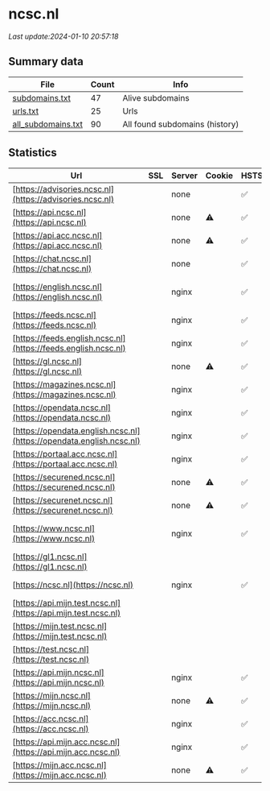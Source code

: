 # ncsc.nl
*Last update:2024-01-10 20:57:18*
## Summary data
| File       | Count | Info |
|------------|-------|------|
|[subdomains.txt](/data/ncsc/subdomains.txt)|47|Alive subdomains|
|[urls.txt](/data/ncsc/urls.txt)|25|Urls|
|[all_subdomains.txt](/data/ncsc/all_subdomains.txt)|90|All found subdomains (history)|
## Statistics
| Url | SSL | Server | Cookie | HSTS | CSP | XFO | XXP | RP | Tech |
|------------|-------|------|------|------|------|------|------|------|------|
|[https://advisories.ncsc.nl](https://advisories.ncsc.nl)| |none| |:white_check_mark: | |:white_check_mark: | |:white_check_mark: |HSTS|
|[https://api.ncsc.nl](https://api.ncsc.nl)| |none|:warning: |:white_check_mark: | | | |:white_check_mark: |HSTS|
|[https://api.acc.ncsc.nl](https://api.acc.ncsc.nl)| |none|:warning: |:white_check_mark: | | | |:white_check_mark: |HSTS|
|[https://chat.ncsc.nl](https://chat.ncsc.nl)| |none| |:white_check_mark: |:white_check_mark: | |:white_check_mark: |HSTS|
|[https://english.ncsc.nl](https://english.ncsc.nl)| |nginx| |:white_check_mark: |:warning: |:white_check_mark: |:white_check_mark: |:white_check_mark: |Bloomreach HSTS Ngin...|
|[https://feeds.ncsc.nl](https://feeds.ncsc.nl)| |nginx| |:white_check_mark: | |:white_check_mark: |:white_check_mark: |:white_check_mark: |HSTS Nginx|
|[https://feeds.english.ncsc.nl](https://feeds.english.ncsc.nl)| |nginx| |:white_check_mark: | |:white_check_mark: |:white_check_mark: |:white_check_mark: |HSTS Nginx|
|[https://gl.ncsc.nl](https://gl.ncsc.nl)| |none|:warning: |:white_check_mark: |:white_check_mark: |:white_check_mark: |:white_check_mark: |HSTS|
|[https://magazines.ncsc.nl](https://magazines.ncsc.nl)| |nginx| |:white_check_mark: |:warning: |:white_check_mark: |:white_check_mark: |:white_check_mark: |HSTS Nginx|
|[https://opendata.ncsc.nl](https://opendata.ncsc.nl)| |nginx| |:white_check_mark: | |:white_check_mark: |:white_check_mark: |:white_check_mark: |HSTS Nginx|
|[https://opendata.english.ncsc.nl](https://opendata.english.ncsc.nl)| |nginx| |:white_check_mark: | |:white_check_mark: |:white_check_mark: |:white_check_mark: |HSTS Nginx|
|[https://portaal.acc.ncsc.nl](https://portaal.acc.ncsc.nl)| |nginx| |:white_check_mark: |:warning: |:white_check_mark: |:white_check_mark: |:white_check_mark: |HSTS|
|[https://securened.ncsc.nl](https://securened.ncsc.nl)| |none|:warning: |:white_check_mark: |:warning: |:white_check_mark: | |:white_check_mark: |HSTS|
|[https://securenet.ncsc.nl](https://securenet.ncsc.nl)| |none|:warning: |:white_check_mark: |:warning: |:white_check_mark: | |:white_check_mark: |HSTS|
|[https://www.ncsc.nl](https://www.ncsc.nl)| |nginx| |:white_check_mark: |:warning: |:white_check_mark: |:white_check_mark: |:white_check_mark: |Bloomreach HSTS Ngin...|
|[https://gl1.ncsc.nl](https://gl1.ncsc.nl)| | | | | | | |:white_check_mark: |HSTS|
|[https://ncsc.nl](https://ncsc.nl)| |nginx| |:white_check_mark: |:warning: |:white_check_mark: |:white_check_mark: |:white_check_mark: |HSTS Nginx|
|[https://api.mijn.test.ncsc.nl](https://api.mijn.test.ncsc.nl)| | | | | | | |:white_check_mark: |HSTS|
|[https://mijn.test.ncsc.nl](https://mijn.test.ncsc.nl)| | | | | | | |:white_check_mark: |HSTS|
|[https://test.ncsc.nl](https://test.ncsc.nl)| | | | | | | |:white_check_mark: |HSTS|
|[https://api.mijn.ncsc.nl](https://api.mijn.ncsc.nl)| |nginx| |:white_check_mark: |:warning: |:white_check_mark: |:white_check_mark: |:white_check_mark: |HSTS|
|[https://mijn.ncsc.nl](https://mijn.ncsc.nl)| |none|:warning: |:white_check_mark: | | | |:white_check_mark: |HSTS|
|[https://acc.ncsc.nl](https://acc.ncsc.nl)| |nginx| |:white_check_mark: |:warning: |:white_check_mark: |:white_check_mark: |:white_check_mark: |HSTS|
|[https://api.mijn.acc.ncsc.nl](https://api.mijn.acc.ncsc.nl)| |nginx| |:white_check_mark: |:warning: |:white_check_mark: |:white_check_mark: |:white_check_mark: |HSTS|
|[https://mijn.acc.ncsc.nl](https://mijn.acc.ncsc.nl)| |none|:warning: |:white_check_mark: | | | |:white_check_mark: |HSTS|
